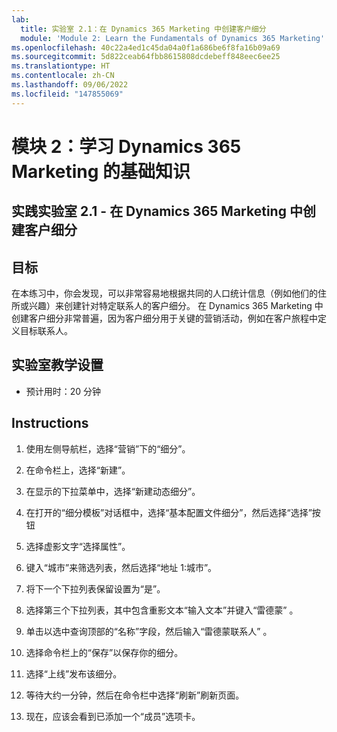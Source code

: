 ```yaml
---
lab:
  title: 实验室 2.1：在 Dynamics 365 Marketing 中创建客户细分
  module: 'Module 2: Learn the Fundamentals of Dynamics 365 Marketing'
ms.openlocfilehash: 40c22a4ed1c45da04a0f1a686be6f8fa16b09a69
ms.sourcegitcommit: 5d822ceab64fbb8615808dcdebeff848eec6ee25
ms.translationtype: HT
ms.contentlocale: zh-CN
ms.lasthandoff: 09/06/2022
ms.locfileid: "147855069"
---
```

<a name="module-2-learn-the-fundamentals-of-dynamics-365-marketing"></a>模块 2：学习 Dynamics 365 Marketing 的基础知识
========================

## <a name="practice-lab-21---create-a-segment-in-dynamics-365-marketing"></a>实践实验室 2.1 - 在 Dynamics 365 Marketing 中创建客户细分

## <a name="objectives"></a>目标

在本练习中，你会发现，可以非常容易地根据共同的人口统计信息（例如他们的住所或兴趣）来创建针对特定联系人的客户细分。 在 Dynamics 365 Marketing 中创建客户细分非常普遍，因为客户细分用于关键的营销活动，例如在客户旅程中定义目标联系人。

## <a name="lab-setup"></a>实验室教学设置

  - 预计用时：20 分钟

## <a name="instructions"></a>Instructions


1. 使用左侧导航栏，选择“营销”下的“细分”。  

2. 在命令栏上，选择“新建”。

3. 在显示的下拉菜单中，选择“新建动态细分”。

4. 在打开的“细分模板”对话框中，选择“基本配置文件细分”，然后选择“选择”按钮  

5. 选择虚影文字“选择属性”。

6. 键入“城市”来筛选列表，然后选择“地址 1:城市”。

7. 将下一个下拉列表保留设置为“是”。 

8. 选择第三个下拉列表，其中包含重影文本“输入文本”并键入“雷德蒙” 。

9. 单击以选中查询顶部的“名称”字段，然后输入“雷德蒙联系人” 。

10. 选择命令栏上的“保存”以保存你的细分。

11. 选择“上线”发布该细分。

12. 等待大约一分钟，然后在命令栏中选择“刷新”刷新页面。 

13. 现在，应该会看到已添加一个“成员”选项卡。 
